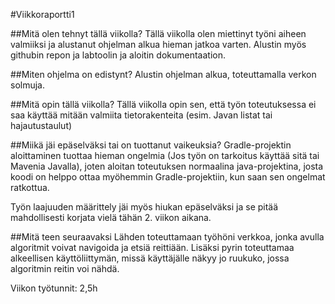 #Viikkoraportti1

##Mitä olen tehnyt tällä viikolla?
Tällä viikolla olen miettinyt työni aiheen valmiiksi ja alustanut ohjelman alkua hieman jatkoa varten. Alustin myös githubin repon ja labtoolin ja aloitin dokumentaation.

##Miten ohjelma on edistynt?
Alustin ohjelman alkua, toteuttamalla verkon solmuja.

##Mitä opin tällä viikolla?
Tällä viikolla opin sen, että työn toteutuksessa ei saa käyttää mitään valmiita tietorakenteita (esim. Javan listat tai hajautustaulut)

##Miikä jäi epäselväksi tai on tuottanut vaikeuksia?
Gradle-projektin aloittaminen tuottaa hieman ongelmia (Jos työn on tarkoitus käyttää sitä tai Mavenia Javalla), joten aloitan toteutuksen
normaalina java-projektina, josta koodi on helppo ottaa myöhemmin Gradle-projektiin, kun saan sen ongelmat ratkottua.

Työn laajuuden määrittely jäi myös hiukan epäselväksi ja se pitää mahdollisesti korjata vielä tähän 2. viikon aikana.

##Mitä teen seuraavaksi
Lähden toteuttamaan työhöni verkkoa, jonka avulla algoritmit voivat navigoida ja etsiä reittiään. Lisäksi pyrin toteuttamaa alkeellisen käyttöliittymän, missä käyttäjälle näkyy jo ruukuko, jossa algoritmin reitin voi nähdä.

Viikon työtunnit: 2,5h
